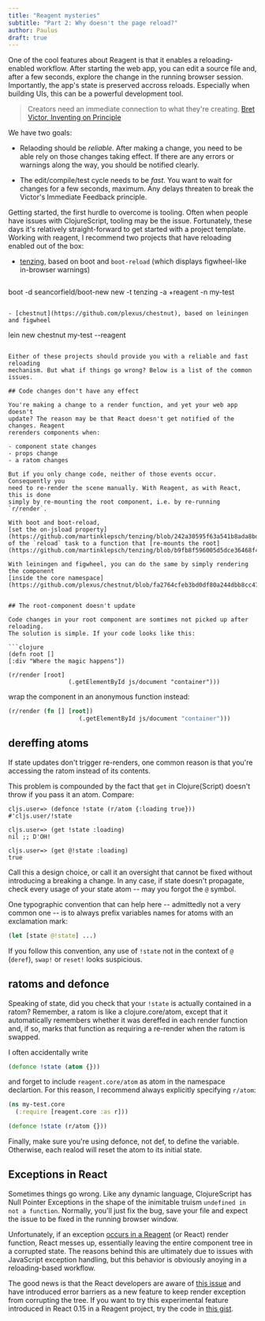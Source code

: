 ```yaml
---
title: "Reagent mysteries"
subtitle: "Part 2: Why doesn't the page reload?"
author: Paulus
draft: true
---
```


One of the cool features about Reagent is that it enables a reloading-enabled
workflow. After starting the web app, you can edit a source file and, after a
few seconds, explore the change in the running browser session. Importantly, the
app's state is preserved accross reloads. Especially when building UIs, this can
be a powerful development tool.

> Creators need an immediate connection to what they're creating. [Bret Victor,
> Inventing on Principle](http://blog.ezyang.com/2012/02/transcript-of-inventing-on-principleb/)

We have two goals:

- Relaoding should be *reliable*. After making a change, you need to be able
  rely on those changes taking effect. If there are any errors or warnings along
  the way, you should be notified clearly.

- The edit/compile/test cycle needs to be *fast*. You want to wait for changes
  for a few seconds, maximum. Any delays threaten to break the Victor's Immediate
  Feedback principle.

Getting started, the first hurdle to overcome is tooling. Often when people have
issues with ClojureScript, tooling may be the issue. Fortunately, these days
it's relatively straight-forward to get started with a project template. Working
with reagent, I recommend two projects that have reloading enabled out of the box:

- [tenzing](https://github.com/martinklepsch/tenzing), based on boot and
  `boot-reload` (which displays figwheel-like in-browser warnings)

   ```
boot -d seancorfield/boot-new new -t tenzing -a +reagent -n my-test
   ```

- [chestnut](https://github.com/plexus/chestnut), based on leiningen and figwheel

   ```
lein new chestnut my-test --reagent
   ```

Either of these projects should provide you with a reliable and fast reloading
mechanism. But what if things go wrong? Below is a list of the common issues.

## Code changes don't have any effect

You're making a change to a render function, and yet your web app doesn't
update? The reason may be that React doesn't get notified of the changes. Reagent
rerenders components when:

- component state changes
- props change
- a ratom changes

But if you only change code, neither of those events occur. Consequently you
need to re-render the scene manually. With Reagent, as with React, this is done
simply by re-mounting the root component, i.e. by re-running `r/render`.

With boot and boot-reload,
[set the on-jsload property](https://github.com/martinklepsch/tenzing/blob/242a30595f63a541b8ada8bd7be0b489ccf522a2/resources/leiningen/new/tenzing/build.boot#L38)
of the `reload` task to a function that [re-mounts the root](https://github.com/martinklepsch/tenzing/blob/b9fb8f596005d5dce36468f4880453f74fecf421/resources/leiningen/new/tenzing/app.cljs#L3).

With leiningen and figwheel, you can do the same by simply rendering the component
[inside the core namespace](https://github.com/plexus/chestnut/blob/fa2764cfeb3bd0df80a244dbb8cc47f29b903c2d/src/leiningen/new/chestnut/src/cljs/chestnut/core_reagent.cljs#L11).


## The root-component doesn't update

Code changes in your root component are somtimes not picked up after reloading.
The solution is simple. If your code looks like this:

```clojure
(defn root []
   [:div "Where the magic happens"])

(r/render [root]
                    (.getElementById js/document "container")))
```

wrap the component in an anonymous function instead:

```clojure
(r/render (fn [] [root])
                    (.getElementById js/document "container")))
```

## dereffing atoms

If state updates don't trigger re-renders, one common reason is that you're
accessing the ratom instead of its contents.

This problem is compounded by the fact that `get` in Clojure(Script) doesn't
throw if you pass it an atom. Compare:

```
cljs.user=> (defonce !state (r/atom {:loading true}))
#'cljs.user/!state

cljs.user=> (get !state :loading)
nil ;; D'OH!

cljs.user=> (get @!state :loading)
true
```

Call this a design choice, or call it an oversight that cannot be fixed without
introducing a breaking a change. In any case, if state doesn't propagate, check
every usage of your state atom -- may you forgot the `@` symbol.

One typographic convention that can help here -- admittedly not a very common
one -- is to always prefix variables names for atoms with an exclamation mark:

```clojure
(let [state @!state] ...)
```

If you follow this convention, any use of `!state` not in the context of `@`
(`deref`), `swap!` or `reset!` looks suspicious.

## ratoms and defonce

Speaking of state, did you check that your `!state` is actually contained in a
ratom? Remember, a ratom is like a clojure.core/atom, except that it
automatically remembers whether it was dereffed in each render function and, if
so, marks that function as requiring a re-render when the ratom is swapped.

I often accidentally write

```clojure
(defonce !state (atom {}))
```

and forget to include `reagent.core/atom` as atom in the namespace declartion.
For this reason, I recommend always explicitly specifying `r/atom`:

```clojure
(ns my-test.core
  (:require [reagent.core :as r]))

(defonce !state (r/atom {}))
```

Finally, make sure you're using defonce, not def, to define the variable.
Otherwise, each realod will reset the atom to its initial state.

## Exceptions in React

Sometimes things go wrong. Like any dynamic language, ClojureScript has Null
Pointer Exceptions in the shape of the inimitable truism `undefined in not a
function`. Normally, you'll just fix the bug, save your file and expect the
issue to be fixed in the running browser window.

Unfortunately, if an exception
[occurs in a Reagent](https://github.com/reagent-project/reagent/issues/272) (or
React) render function, React messes up, essentially leaving the entire
component tree in a corrupted state. The reasons behind this are ultimately due
to issues with JavaScript exception handling, but this behavior is obviously
anoying in a reloading-based workflow.

The good news is that the React developers are aware of
[this issue](https://github.com/facebook/react/issues/2461) and have introduced
error barriers as a new feature to keep render exception from corrupting the
tree. If you want to try this experimental feature introduced in React 0.15 in a
Reagent project, try
the code in [this gist](https://gist.github.com/pesterhazy/d163a8b3f1f1c6a0dac235858776c14b).
